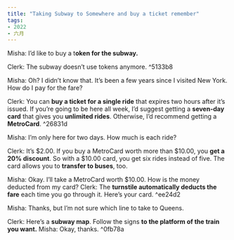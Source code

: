 ```yaml
---
title: "Taking Subway to Somewhere and buy a ticket remember"
tags:
- 2022
- 六月
---
```


Misha: I’d like to buy a t**oken for the subway.** 

Clerk: The subway doesn’t use tokens anymore.  ^5133b8

Misha: Oh? I didn’t know that. It’s been a few years since I visited New York. How do I pay for the fare? 

Clerk: You can **buy a ticket for a single ride** that expires two hours after it’s issued. If you’re going to be here all week, I’d suggest getting a **seven-day card** that gives you **unlimited rides**. Otherwise, I’d recommend getting a **MetroCard**.  ^26831d

Misha: I’m only here for two days. How much is each ride? 

Clerk: It’s $2.00. If you buy a MetroCard worth more than $10.00, you **get a 20% discount**. So with a $10.00 card, you get six rides instead of five. The card allows you to **transfer to buses**, too. 

Misha: Okay. I’ll take a MetroCard worth $10.00. How is the money deducted from my card? 
Clerk: The **turnstile automatically deducts the fare** each time you go through it. Here’s your card.  ^ee24d2

Misha: Thanks, but I’m not sure which line to take to Queens. 

Clerk: Here’s a **subway map**. Follow the signs **to the platform of the train you want.** 
Misha: Okay, thanks.  ^0fb78a
